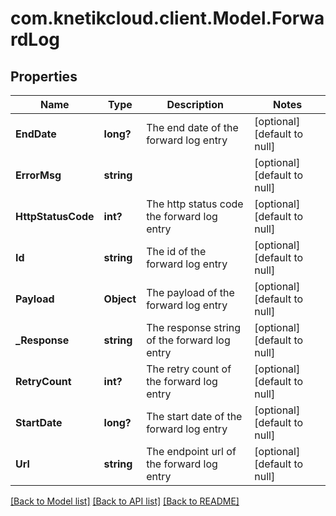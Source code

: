 # com.knetikcloud.client.Model.ForwardLog
## Properties

Name | Type | Description | Notes
------------ | ------------- | ------------- | -------------
**EndDate** | **long?** | The end date of the forward log entry | [optional] [default to null]
**ErrorMsg** | **string** |  | [optional] [default to null]
**HttpStatusCode** | **int?** | The http status code the forward log entry | [optional] [default to null]
**Id** | **string** | The id of the forward log entry | [optional] [default to null]
**Payload** | **Object** | The payload of the forward log entry | [optional] [default to null]
**_Response** | **string** | The response string of the forward log entry | [optional] [default to null]
**RetryCount** | **int?** | The retry count of the forward log entry | [optional] [default to null]
**StartDate** | **long?** | The start date of the forward log entry | [optional] [default to null]
**Url** | **string** | The endpoint url of the forward log entry | [optional] [default to null]

[[Back to Model list]](../README.md#documentation-for-models) [[Back to API list]](../README.md#documentation-for-api-endpoints) [[Back to README]](../README.md)

